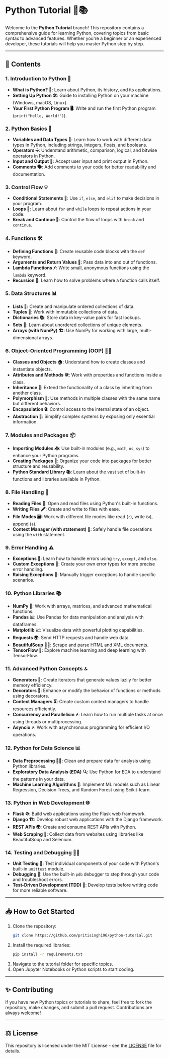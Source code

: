 
# Python Tutorial 🐍📚

Welcome to the **Python Tutorial** branch! This repository contains a comprehensive guide for learning Python, covering topics from basic syntax to advanced features. Whether you're a beginner or an experienced developer, these tutorials will help you master Python step by step.

---

## 📂 Contents

### 1. **Introduction to Python 🌱**
   - **What is Python? 🤔**: Learn about Python, its history, and its applications.
   - **Setting Up Python 🛠️**: Guide to installing Python on your machine (Windows, macOS, Linux).
   - **Your First Python Program 🖥️**: Write and run the first Python program (`print("Hello, World!")`).

### 2. **Python Basics 📏**
   - **Variables and Data Types 🧮**: Learn how to work with different data types in Python, including strings, integers, floats, and booleans.
   - **Operators ➗**: Understand arithmetic, comparison, logical, and bitwise operators in Python.
   - **Input and Output 📝**: Accept user input and print output in Python.
   - **Comments 🗣️**: Add comments to your code for better readability and documentation.

### 3. **Control Flow 💡**
   - **Conditional Statements 🔄**: Use `if`, `else`, and `elif` to make decisions in your program.
   - **Loops 🔁**: Learn about `for` and `while` loops to repeat actions in your code.
   - **Break and Continue 🛑**: Control the flow of loops with `break` and `continue`.

### 4. **Functions 🛠️**
   - **Defining Functions 📝**: Create reusable code blocks with the `def` keyword.
   - **Arguments and Return Values 🧳**: Pass data into and out of functions.
   - **Lambda Functions ⚡**: Write small, anonymous functions using the `lambda` keyword.
   - **Recursion 🔄**: Learn how to solve problems where a function calls itself.

### 5. **Data Structures 📊**
   - **Lists 📝**: Create and manipulate ordered collections of data.
   - **Tuples 🛑**: Work with immutable collections of data.
   - **Dictionaries 📚**: Store data in key-value pairs for fast lookups.
   - **Sets 🔷**: Learn about unordered collections of unique elements.
   - **Arrays (with NumPy) 🏗️**: Use NumPy for working with large, multi-dimensional arrays.

### 6. **Object-Oriented Programming (OOP) 🧑‍💻**
   - **Classes and Objects 🏠**: Understand how to create classes and instantiate objects.
   - **Attributes and Methods 🛠️**: Work with properties and functions inside a class.
   - **Inheritance 🌳**: Extend the functionality of a class by inheriting from another class.
   - **Polymorphism 🔄**: Use methods in multiple classes with the same name but different behaviors.
   - **Encapsulation 🔒**: Control access to the internal state of an object.
   - **Abstraction 🧠**: Simplify complex systems by exposing only essential information.

### 7. **Modules and Packages 📦**
   - **Importing Modules 📥**: Use built-in modules (e.g., `math`, `os`, `sys`) to enhance your Python programs.
   - **Creating Packages 📂**: Organize your code into packages for better structure and reusability.
   - **Python Standard Library 📚**: Learn about the vast set of built-in functions and libraries available in Python.

### 8. **File Handling 📝**
   - **Reading Files 📖**: Open and read files using Python's built-in functions.
   - **Writing Files 🖋️**: Create and write to files with ease.
   - **File Modes 🗃️**: Work with different file modes like read (`r`), write (`w`), append (`a`).
   - **Context Manager (with statement) 🔐**: Safely handle file operations using the `with` statement.

### 9. **Error Handling ⚠️**
   - **Exceptions 🛑**: Learn how to handle errors using `try`, `except`, and `else`.
   - **Custom Exceptions 🚫**: Create your own error types for more precise error handling.
   - **Raising Exceptions 🚨**: Manually trigger exceptions to handle specific scenarios.

### 10. **Python Libraries 📚**
   - **NumPy 🧮**: Work with arrays, matrices, and advanced mathematical functions.
   - **Pandas 📊**: Use Pandas for data manipulation and analysis with dataframes.
   - **Matplotlib 📈**: Visualize data with powerful plotting capabilities.
   - **Requests 🌍**: Send HTTP requests and handle web data.
   - **BeautifulSoup 🧑‍🍳**: Scrape and parse HTML and XML documents.
   - **TensorFlow 🧠**: Explore machine learning and deep learning with TensorFlow.

### 11. **Advanced Python Concepts 🔝**
   - **Generators 🧳**: Create iterators that generate values lazily for better memory efficiency.
   - **Decorators 🎨**: Enhance or modify the behavior of functions or methods using decorators.
   - **Context Managers ⏳**: Create custom context managers to handle resources efficiently.
   - **Concurrency and Parallelism ⚡**: Learn how to run multiple tasks at once using threads or multiprocessing.
   - **Asyncio ⚡**: Work with asynchronous programming for efficient I/O operations.

### 12. **Python for Data Science 📊**
   - **Data Preprocessing 🧑‍💻**: Clean and prepare data for analysis using Python libraries.
   - **Exploratory Data Analysis (EDA) 🔍**: Use Python for EDA to understand the patterns in your data.
   - **Machine Learning Algorithms 🤖**: Implement ML models such as Linear Regression, Decision Trees, and Random Forest using Scikit-learn.

### 13. **Python in Web Development 🌐**
   - **Flask ⚙️**: Build web applications using the Flask web framework.
   - **Django 🏗️**: Develop robust web applications with the Django framework.
   - **REST APIs 🌍**: Create and consume REST APIs with Python.
   - **Web Scraping 🧹**: Collect data from websites using libraries like BeautifulSoup and Selenium.

### 14. **Testing and Debugging 🧑‍🔬**
   - **Unit Testing 🧪**: Test individual components of your code with Python's built-in `unittest` module.
   - **Debugging 🐞**: Use the built-in `pdb` debugger to step through your code and troubleshoot errors.
   - **Test-Driven Development (TDD) 📝**: Develop tests before writing code for more reliable software.

---

## 📥 How to Get Started

1. Clone the repository:
   ```bash
   git clone https://github.com/pritisingh196/python-tutorial.git
   ```
2. Install the required libraries:
   ```bash
   pip install -r requirements.txt
   ```
3. Navigate to the tutorial folder for specific topics.
4. Open Jupyter Notebooks or Python scripts to start coding.

---

## ✨ Contributing

If you have new Python topics or tutorials to share, feel free to fork the repository, make changes, and submit a pull request. Contributions are always welcome!

---

## ⚖️ License

This repository is licensed under the MIT License - see the [LICENSE](LICENSE) file for details.


